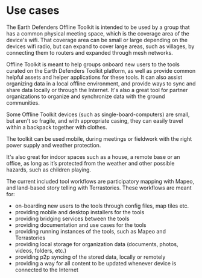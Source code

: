 # Use cases

The Earth Defenders Offline Toolkit is intended to be used by a group that has a common physical meeting space, which is the coverage area of the device's wifi. That coverage area can be small or large depending on the devices wifi radio, but can expand to cover large areas, such as villages, by connecting them to routers and expanded through mesh networks.

Offline Toolkit is meant to help groups onboard new users to the tools curated on the Earth Defenders Toolkit platform, as well as provide common helpful assets and helper applications for these tools. It can also assist organizing data in a local offline environment, and provide ways to sync and share data locally or through the Internet. It's also a great tool for partner organizations to organize and synchronize data with the ground communities.

Some Offline Toolkit devices (such as single-board-computers) are small, but aren't so fragile, and with appropriate casing, they can easily travel within a backpack together with clothes.

The toolkit can be used mobile, during meetings or fieldwork with the right power supply and weather protection.

It's also great for indoor spaces such as a house, a remote base or an office, as long as it’s protected from the weather and other possible hazards, such as children playing.

The current included tool workflows are participatory mapping with Mapeo, and land-based story telling with Terrastories. These workflows are meant for:

* on-boarding new users to the tools through config files, map tiles etc.
* providing mobile and desktop installers for the tools
* providing bridging services between the tools
* providing documentation and use cases for the tools
* providing running instances of the tools, such as Mapeo and Terrastories
* providing local storage for organization data (documents, photos, videos, folders, etc.)
* providing p2p syncing of the stored data, locally or remotely
* providing a way for all content to be updated whenever device is connected to the Internet
